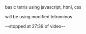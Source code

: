 basic tetris using javascript, html, css

will be using modified tetrominos

--stopped at 27:39 of video--
